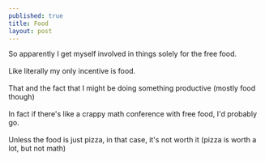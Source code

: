 ```yaml
---
published: true
title: Food
layout: post
---
```

So apparently I get myself involved in things solely for the free food.
<br/><br/>
Like literally my only incentive is food.
<br/><br/>
That and the fact that I might be doing something productive (mostly food though)
<br/><br/>
In fact if there's like a crappy math conference with free food, I'd probably go.
<br/><br/>
Unless the food is just pizza, in that case, it's not worth it (pizza is worth a lot, but not math)